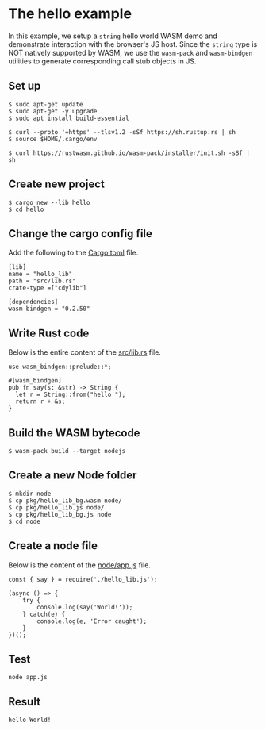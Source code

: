 # The hello example

In this example, we setup a `string` hello world WASM demo and demonstrate interaction with the browser's JS host. Since the `string` type is NOT natively supported by WASM, we use the `wasm-pack` and `wasm-bindgen` utilities to generate corresponding call stub objects in JS.

## Set up

```
$ sudo apt-get update
$ sudo apt-get -y upgrade
$ sudo apt install build-essential

$ curl --proto '=https' --tlsv1.2 -sSf https://sh.rustup.rs | sh
$ source $HOME/.cargo/env

$ curl https://rustwasm.github.io/wasm-pack/installer/init.sh -sSf | sh
```


## Create new project

```
$ cargo new --lib hello
$ cd hello
```

## Change the cargo config file

Add the following to the [Cargo.toml](Cargo.toml) file.

```
[lib]
name = "hello_lib"
path = "src/lib.rs"
crate-type =["cdylib"]

[dependencies]
wasm-bindgen = "0.2.50"
```

## Write Rust code

Below is the entire content of the [src/lib.rs](src/lib.rs) file.

```
use wasm_bindgen::prelude::*;

#[wasm_bindgen]
pub fn say(s: &str) -> String {
  let r = String::from("hello ");
  return r + &s;
}
```

## Build the WASM bytecode

```
$ wasm-pack build --target nodejs
```

## Create a new Node folder

```
$ mkdir node
$ cp pkg/hello_lib_bg.wasm node/
$ cp pkg/hello_lib.js node/
$ cp pkg/hello_lib_bg.js node
$ cd node
```

## Create a node file

Below is the content of the [node/app.js](node/app.js) file.

```
const { say } = require('./hello_lib.js');
  
(async () => {
    try {
        console.log(say('World!'));
    } catch(e) {
        console.log(e, 'Error caught');
    }
})();
```

## Test

```
node app.js
```

## Result
```
hello World!
```
